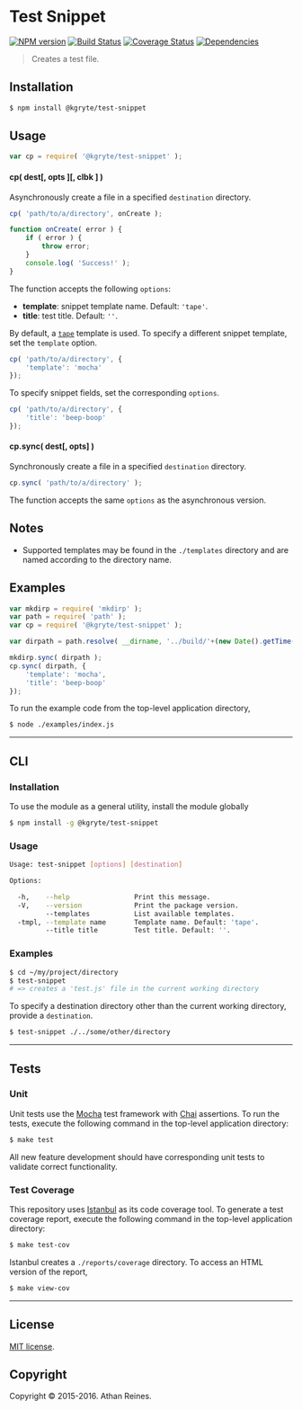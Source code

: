Test Snippet
===
[![NPM version][npm-image]][npm-url] [![Build Status][build-image]][build-url] [![Coverage Status][coverage-image]][coverage-url] [![Dependencies][dependencies-image]][dependencies-url]

> Creates a test file.


## Installation

``` bash
$ npm install @kgryte/test-snippet
```


## Usage

``` javascript
var cp = require( '@kgryte/test-snippet' );
```

#### cp( dest[, opts ][, clbk ] )

Asynchronously create a file in a specified `destination` directory.

``` javascript
cp( 'path/to/a/directory', onCreate );

function onCreate( error ) {
	if ( error ) {
		throw error;
	}
	console.log( 'Success!' );
}
```

The function accepts the following `options`:
*	__template__: snippet template name. Default: `'tape'`.
*	__title__: test title. Default: `''`.

By default, a [`tape`][tape] template is used. To specify a different snippet template, set the `template` option.

``` javascript
cp( 'path/to/a/directory', {
	'template': 'mocha'
});
```

To specify snippet fields, set the corresponding `options`.

``` javascript
cp( 'path/to/a/directory', {
	'title': 'beep-boop'
});
```


#### cp.sync( dest[, opts] )

Synchronously create a file in a specified `destination` directory.

``` javascript
cp.sync( 'path/to/a/directory' );
```

The function accepts the same `options` as the asynchronous version.


## Notes

* 	Supported templates may be found in the `./templates` directory and are named according to the directory name.


## Examples

``` javascript
var mkdirp = require( 'mkdirp' );
var path = require( 'path' );
var cp = require( '@kgryte/test-snippet' );

var dirpath = path.resolve( __dirname, '../build/'+(new Date().getTime())+'/test.foo.js' );

mkdirp.sync( dirpath );
cp.sync( dirpath, {
	'template': 'mocha',
	'title': 'beep-boop'
});
```

To run the example code from the top-level application directory,

``` bash
$ node ./examples/index.js
```

---
## CLI


### Installation

To use the module as a general utility, install the module globally

``` bash
$ npm install -g @kgryte/test-snippet
```


### Usage

``` bash
Usage: test-snippet [options] [destination]

Options:

  -h,    --help                Print this message.
  -V,    --version             Print the package version.
         --templates           List available templates.
  -tmpl, --template name       Template name. Default: 'tape'.
         --title title         Test title. Default: ''.
```


### Examples

``` bash
$ cd ~/my/project/directory
$ test-snippet
# => creates a 'test.js' file in the current working directory
```

To specify a destination directory other than the current working directory, provide a `destination`.

``` bash
$ test-snippet ./../some/other/directory
```



---
## Tests

### Unit

Unit tests use the [Mocha][mocha] test framework with [Chai][chai] assertions. To run the tests, execute the following command in the top-level application directory:

``` bash
$ make test
```

All new feature development should have corresponding unit tests to validate correct functionality.


### Test Coverage

This repository uses [Istanbul][istanbul] as its code coverage tool. To generate a test coverage report, execute the following command in the top-level application directory:

``` bash
$ make test-cov
```

Istanbul creates a `./reports/coverage` directory. To access an HTML version of the report,

``` bash
$ make view-cov
```


---
## License

[MIT license](http://opensource.org/licenses/MIT).


## Copyright

Copyright &copy; 2015-2016. Athan Reines.


[npm-image]: http://img.shields.io/npm/v/@kgryte/test-snippet.svg
[npm-url]: https://npmjs.org/package/@kgryte/test-snippet

[build-image]: http://img.shields.io/travis/kgryte/test-snippet/master.svg
[build-url]: https://travis-ci.org/kgryte/test-snippet

[coverage-image]: https://img.shields.io/codecov/c/github/kgryte/test-snippet/master.svg
[coverage-url]: https://codecov.io/github/kgryte/test-snippet?branch=master

[dependencies-image]: http://img.shields.io/david/kgryte/test-snippet.svg
[dependencies-url]: https://david-dm.org/kgryte/test-snippet

[dev-dependencies-image]: http://img.shields.io/david/dev/kgryte/test-snippet.svg
[dev-dependencies-url]: https://david-dm.org/dev/kgryte/test-snippet

[github-issues-image]: http://img.shields.io/github/issues/kgryte/test-snippet.svg
[github-issues-url]: https://github.com/kgryte/test-snippet/issues

[tape]: https://github.com/substack/tape
[mocha]: http://mochajs.org/
[chai]: http://chaijs.com
[istanbul]: https://github.com/gotwarlost/istanbul
